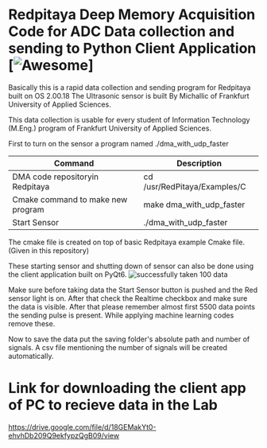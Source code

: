 # Redpitaya Deep Memory Acquisition Code for ADC Data collection and sending to Python Client Application [![Awesome](https://cdn.jsdelivr.net/gh/sindresorhus/awesome@d7305f38d29fed78fa85652e3a63e154dd8e8829/media/badge.svg)]

Basically this is a rapid data collection and sending program for Redpitaya built on OS 2.00.18
The Ultrasonic sensor is built By Michallic of Frankfurt University of Applied Sciences.

This data collection is usable for every student of Information Technology (M.Eng.) program of Frankfurt University of Applied Sciences.

First to turn on the sensor a program named ./dma_with_udp_faster

| Command | Description |
| --- | --- |
| DMA code repositoryin Redpitaya | cd /usr/RedPitaya/Examples/C |
| Cmake command to make new program | make dma_with_udp_faster |
| Start Sensor | ./dma_with_udp_faster |

The cmake file is created on top of basic Redpitaya example Cmake file. (Given in this repository)

These starting sensor and shutting down of sensor can also be done using the client application built on PyQt6.
![successfully taken 100 data](https://github.com/user-attachments/assets/2bc4f2d7-8530-43db-a030-aea853b68d24)

Make sure before taking data the Start Sensor button is pushed and the Red sensor light is on. After that check the Realtime checkbox and make sure the data is visible.
After that please remember almost first 5500 data points the sending pulse is present. While applying machine learning codes remove these.

Now to save the data put the saving folder's absolute path and number of signals. A csv file mentioning the number of signals will be created automatically.

# Link for downloading the client app of PC to recieve data in the Lab 
https://drive.google.com/file/d/18GEMakYt0-ehvhDb209Q9ekfypzQgB09/view

